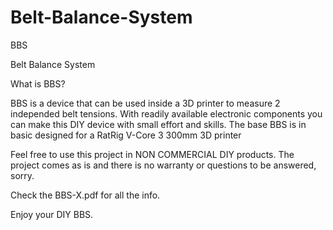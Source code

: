 # Belt-Balance-System
BBS

Belt Balance System

What is BBS?

BBS is a device that can be used inside a 3D printer to measure 2 independed belt tensions.
With readily available electronic components you can make this DIY device with small effort and skills.
The base BBS is in basic designed for a RatRig V-Core 3 300mm 3D printer

Feel free to use this project in NON COMMERCIAL DIY products. The project comes as is and there is no warranty or questions to be answered, sorry.

Check the BBS-X.pdf for all the info.

Enjoy your DIY BBS.
